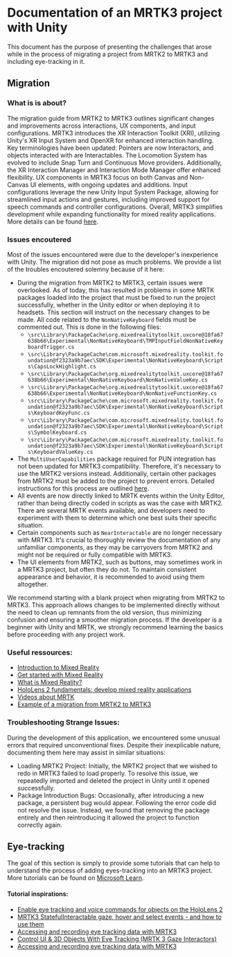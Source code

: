 # Documentation of an MRTK3 project with Unity

This document has the purpose of presenting the challenges that arose while in the process of migrating a project from MRTK2 to MRTK3 and including eye-tracking in it. 

## Migration

### What is is about?

The migration guide from MRTK2 to MRTK3 outlines significant changes and improvements across interactions, UX components, and input configurations. MRTK3 introduces the XR Interaction Toolkit (XRI), utilizing Unity's XR Input System and OpenXR for enhanced interaction handling. Key terminologies have been updated: Pointers are now Interactors, and objects interacted with are Interactables. The Locomotion System has evolved to include Snap Turn and Continuous Move providers. Additionally, the XR Interaction Manager and Interaction Mode Manager offer enhanced flexibility. UX components in MRTK3 focus on both Canvas and Non-Canvas UI elements, with ongoing updates and additions. Input configurations leverage the new Unity Input System Package, allowing for streamlined input actions and gestures, including improved support for speech commands and controller configurations. Overall, MRTK3 simplifies development while expanding functionality for mixed reality applications.
More details can be found [here](https://learn.microsoft.com/en-us/windows/mixed-reality/mrtk-unity/mrtk3-overview/architecture/mrtk-v2-to-v3).

### Issues encoutered

Most of the issues encountered were due to the developer's inexperience with Unity. The migration did not pose as much problems. We provide a list of the troubles encoutered solemny because of it here:

- During the migration from MRTK2 to MRTK3, certain issues were overlooked. As of today, this has resulted in problems in some MRTK packages loaded into the project that must be fixed to run the project successfully, whether in the Unity editor or when deploying it to headsets. This section will instruct on the necessary changes to be made. All code related to the `NonNativeKeyboard` fields must be commented out. This is done in the following files:
   - `\src\Library\PackageCache\org.mixedrealitytoolkit.uxcore@18fa67638b66\Experimental\NonNativeKeyboard\TMPInputFieldNonNativeKeyboardTrigger.cs`
   - `\src\Library\PackageCache\com.microsoft.mixedreality.toolkit.foundation@f2323a9b7aec\SDK\Experimental\NonNativeKeyboard\Scripts\CapsLockHighlight.cs`
   - `\src\Library\PackageCache\org.mixedrealitytoolkit.uxcore@18fa67638b66\Experimental\NonNativeKeyboard\NonNativeValueKey.cs`
   - `\src\Library\PackageCache\org.mixedrealitytoolkit.uxcore@18fa67638b66\Experimental\NonNativeKeyboard\NonNativeFunctionKey.cs`
   - `\src\Library\PackageCache\com.microsoft.mixedreality.toolkit.foundation@f2323a9b7aec\SDK\Experimental\NonNativeKeyboard\Scripts\KeyboardKeyFunc.cs`
   - `\src\Library\PackageCache\com.microsoft.mixedreality.toolkit.foundation@f2323a9b7aec\SDK\Experimental\NonNativeKeyboard\Scripts\SymbolKeyboard.cs`
   - `\src\Library\PackageCache\com.microsoft.mixedreality.toolkit.foundation@f2323a9b7aec\SDK\Experimental\NonNativeKeyboard\Scripts\KeyboardValueKey.cs`
- The `MultiUserCapabilities` package required for PUN integration has not been updated for MRTK3 compatibility. Therefore, it's necessary to use the MRTK2 versions instead. Additionally, certain other packages from MRTK2 must be added to the project to prevent errors. Detailed instructions for this process are outlined [here](https://learn.microsoft.com/en-us/answers/questions/1189757/meet-error-cs0246-the-type-or-namespace-name-ancho).
- All events are now directly linked to MRTK events within the Unity Editor, rather than being directly coded in scripts as was the case with MRTK2. There are several MRTK events available, and developers need to experiment with them to determine which one best suits their specific situation.
- Certain components such as `NearInteractable` are no longer necessary with MRTK3. It's crucial to thoroughly review the documentation of any unfamiliar components, as they may be carryovers from MRTK2 and might not be required or fully compatible with MRTK3.
- The UI elements from MRTK2, such as buttons, may sometimes work in a MRTK3 project, but often they do not. To maintain consistent appearance and behavior, it is recommended to avoid using them altogether.

We recommend starting with a blank project when migrating from MRTK2 to MRTK3. This approach allows changes to be implemented directly without the need to clean up remnants from the old version, thus minimizing confusion and ensuring a smoother migration process. If the developer is a beginner with Unity and MRTK, we strongly recommend learning the basics before proceeding with any project work.

### Useful ressources:

- [Introduction to Mixed Reality](https://learn.microsoft.com/en-us/training/modules/intro-to-mixed-reality/1-introduction)
- [Get started with Mixed Reality](https://learn.microsoft.com/en-us/windows/mixed-reality/discover/get-started-with-mr)
- [What is Mixed Reality?](https://learn.microsoft.com/en-us/windows/mixed-reality/discover/mixed-reality)
- [HoloLens 2 fundamentals: develop mixed reality applications](https://learn.microsoft.com/en-us/training/paths/beginner-hololens-2-tutorials/)
- [Videos about MRTK](https://www.youtube.com/playlist?list=PLQMQNmwN3FvzWQ1Hyb4XRnVncvCmcU8YY)
- [Example of a migration from MRTK2 to MRTK3](https://localjoost.github.io/MRTK2-to-MRTK3-migrating-the-QRCode-sample/)

### Troubleshooting Strange Issues:

During the development of this application, we encountered some unusual errors that required unconventional fixes. Despite their inexplicable nature, documenting them here may assist in similar situations:

- Loading MRTK2 Project: Initially, the MRTK2 project that we wished to redo in MRTK3 failed to load properly. To resolve this issue, we repeatedly imported and deleted the project in Unity until it opened successfully.
- Package Introduction Bugs: Occasionally, after introducing a new package, a persistent bug would appear. Following the error code did not resolve the issue. Instead, we found that removing the package entirely and then reintroducing it allowed the project to function correctly again.
  
## Eye-tracking

The goal of this section is simply to provide some tutorials that can help to understand the process of adding eyes-tracking into an MRTK3 project. More tutorials can be found on [Microsoft Learn](https://learn.microsoft.com/en-us/windows/mixed-reality/design/eye-tracking).

#### Tutorial inspirations:
- [Enable eye tracking and voice commands for objects on the HoloLens 2](https://learn.microsoft.com/en-us/training/modules/use-eye-tracking-voice-commands/6-3-exercise-eye-tracking)
- [MRTK3 StatefulInteractable gaze, hover and select events - and how to use them ](https://localjoost.github.io/MRTK3-StatefulInteractable-gaze,-hover-and-select-events-and-how-to-use-them/)
- [Accessing and recording eye tracking data with MRTK3 ](https://localjoost.github.io/Accessing-and-recording-eye-tracking-data-with-MRTK3//)
- [Control UI & 3D Objects With Eye Tracking (MRTK 3 Gaze Interactors) ](https://www.youtube.com/watch?v=gWFOw_yb9vY)
- [Accessing and recording eye tracking data with MRTK3](https://localjoost.github.io/Accessing-and-recording-eye-tracking-data-with-MRTK3/)
